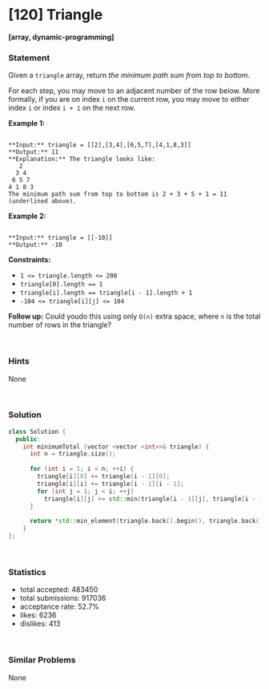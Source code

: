 # [120] Triangle

**[array, dynamic-programming]**

### Statement

Given a `triangle` array, return *the minimum path sum from top to bottom*.

For each step, you may move to an adjacent number of the row below. More formally, if you are on index `i` on the current row, you may move to either index `i` or index `i + 1` on the next row.


**Example 1:**

```

**Input:** triangle = [[2],[3,4],[6,5,7],[4,1,8,3]]
**Output:** 11
**Explanation:** The triangle looks like:
   2
  3 4
 6 5 7
4 1 8 3
The minimum path sum from top to bottom is 2 + 3 + 5 + 1 = 11 (underlined above).

```

**Example 2:**

```

**Input:** triangle = [[-10]]
**Output:** -10

```

**Constraints:**
* `1 <= triangle.length <= 200`
* `triangle[0].length == 1`
* `triangle[i].length == triangle[i - 1].length + 1`
* `-104 <= triangle[i][j] <= 104`


**Follow up:** Could youdo this using only `O(n)` extra space, where `n` is the total number of rows in the triangle?

<br>

### Hints

None

<br>

### Solution

```cpp
class Solution {
  public:
    int minimumTotal (vector <vector <int>>& triangle) {
      int n = triangle.size();
      
      for (int i = 1; i < n; ++i) {
        triangle[i][0] += triangle[i - 1][0];
        triangle[i][i] += triangle[i - 1][i - 1];
        for (int j = 1; j < i; ++j)
          triangle[i][j] += std::min(triangle[i - 1][j], triangle[i - 1][j - 1]);
      }
      
      return *std::min_element(triangle.back().begin(), triangle.back().end());
    }
};
```

<br>

### Statistics

- total accepted: 483450
- total submissions: 917036
- acceptance rate: 52.7%
- likes: 6236
- dislikes: 413

<br>

### Similar Problems

None
